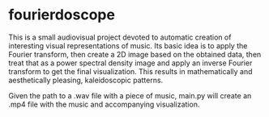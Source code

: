 # fourierdoscope

This is a small audiovisual project devoted to automatic creation of interesting visual representations of music. Its basic idea is to apply the Fourier transform, then create a 2D image based on the obtained data, then treat that as a power spectral density image and apply an inverse Fourier transform to get the final visualization. This results in mathematically and aesthetically pleasing, kaleidoscopic patterns.

Given the path to a .wav file with a piece of music, main.py will create an .mp4 file with the music and accompanying visualization.
